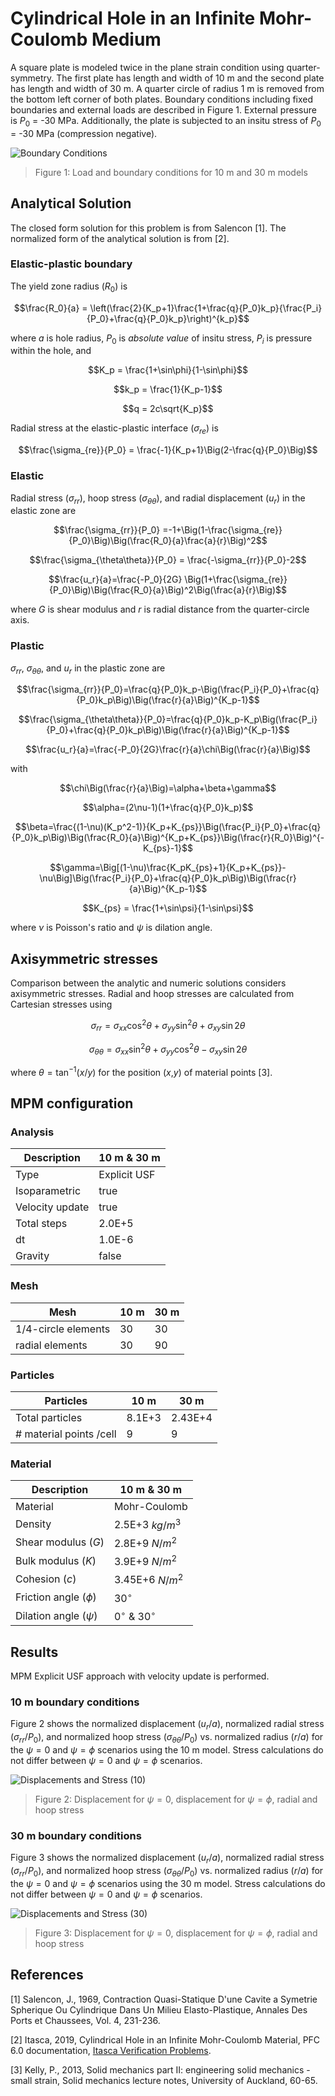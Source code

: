 # Cylindrical Hole in an Infinite Mohr-Coulomb Medium

A square plate is modeled twice in the plane strain condition using quarter-symmetry. The first plate has length and width of 10 m and the second plate has length and width of 30 m. A quarter circle of radius 1 m is removed from the bottom left corner of both plates. Boundary conditions including fixed boundaries and external loads are described in Figure 1. External pressure is $P_0$ = -30 MPa. Additionally, the plate is subjected to an insitu stress of $P_0$ = -30 MPa (compression negative).

![Boundary Conditions](plate-hole-iso.svg)
> Figure 1: Load and boundary conditions for 10 m and 30 m models


## Analytical Solution

The closed form solution for this problem is from Salencon [1]. The normalized form of the analytical solution is from [2]. 

### Elastic-plastic boundary

The yield zone radius ($R_0$) is

$$\frac{R_0}{a} = \left(\frac{2}{K_p+1}\frac{1+\frac{q}{P_0}k_p}{\frac{P_i}{P_0}+\frac{q}{P_0}k_p}\right)^{k_p}$$

where $a$ is hole radius, $P_0$ is *absolute value* of insitu stress, $P_i$ is pressure within the hole, and

$$K_p = \frac{1+\sin\phi}{1-\sin\phi}$$

$$k_p = \frac{1}{K_p-1}$$

$$q = 2c\sqrt{K_p}$$

Radial stress at the elastic-plastic interface ($\sigma_{re}$) is

$$\frac{\sigma_{re}}{P_0} = \frac{-1}{K_p+1}\Big(2-\frac{q}{P_0}\Big)$$

### Elastic

Radial stress ($\sigma_{rr}$), hoop stress ($\sigma_{\theta\theta}$), and radial displacement ($u_r$) in the elastic zone are

$$\frac{\sigma_{rr}}{P_0} =-1+\Big(1-\frac{\sigma_{re}}{P_0}\Big)\Big(\frac{R_0}{a}\frac{a}{r}\Big)^2$$

$$\frac{\sigma_{\theta\theta}}{P_0} = \frac{-\sigma_{rr}}{P_0}-2$$

$$\frac{u_r}{a}=\frac{-P_0}{2G} \Big(1+\frac{\sigma_{re}}{P_0}\Big)\Big(\frac{R_0}{a}\Big)^2\Big(\frac{a}{r}\Big)$$

where $G$ is shear modulus and $r$ is radial distance from the quarter-circle axis.

### Plastic

$\sigma_{rr}$, $\sigma_{\theta\theta}$, and $u_r$ in the plastic zone are

$$\frac{\sigma_{rr}}{P_0}=\frac{q}{P_0}k_p-\Big(\frac{P_i}{P_0}+\frac{q}{P_0}k_p\Big)\Big(\frac{r}{a}\Big)^{K_p-1}$$

$$\frac{\sigma_{\theta\theta}}{P_0}=\frac{q}{P_0}k_p-K_p\Big(\frac{P_i}{P_0}+\frac{q}{P_0}k_p\Big)\Big(\frac{r}{a}\Big)^{K_p-1}$$

$$\frac{u_r}{a}=\frac{-P_0}{2G}\frac{r}{a}\chi\Big(\frac{r}{a}\Big)$$

with

$$\chi\Big(\frac{r}{a}\Big)=\alpha+\beta+\gamma$$

$$\alpha=(2\nu-1)(1+\frac{q}{P_0}k_p)$$

$$\beta=\frac{(1-\nu)(K_p^2-1)}{K_p+K_{ps}}\Big(\frac{P_i}{P_0}+\frac{q}{P_0}k_p\Big)\Big(\frac{R_0}{a}\Big)^{K_p+K_{ps}}\Big(\frac{r}{R_0}\Big)^{-K_{ps}-1}$$

$$\gamma=\Big[(1-\nu)\frac{K_pK_{ps}+1}{K_p+K_{ps}}-\nu\Big]\Big(\frac{P_i}{P_0}+\frac{q}{P_0}k_p\Big)\Big(\frac{r}{a}\Big)^{K_p-1}$$

$$K_{ps} = \frac{1+\sin\psi}{1-\sin\psi}$$

where $\nu$ is Poisson's ratio and $\psi$ is dilation angle.

## Axisymmetric stresses
Comparison between the analytic and numeric solutions considers axisymmetric stresses. Radial and hoop stresses are calculated from Cartesian stresses using

$$\sigma_{rr}=\sigma_{xx}\cos^2\theta+\sigma_{yy}\sin^2\theta+\sigma_{xy}\sin{2\theta}$$

$$\sigma_{\theta\theta}=\sigma_{xx}\sin^2\theta+\sigma_{yy}\cos^2\theta-\sigma_{xy}\sin{2\theta}$$

where $\theta=\tan^{-1}\left(x/y\right)$ for the position ($x$,$y$) of material points [3].

## MPM configuration

### Analysis

|Description		| 10 m & 30 m	|
|-------------------|---------------|
|Type		 		| Explicit USF	|
|Isoparametric		| true			|
|Velocity update	| true			|
|Total steps 		| 2.0E+5		|
|dt		 			| 1.0E-6		|
|Gravity			| false			|

### Mesh

|Mesh					| 10 m			| 30 m		|
|-----------------------|---------------|-----------|
|1/4-circle elements	| 30 			| 30 		|
|radial elements  		| 30 			| 90		|

### Particles

|Particles				| 10 m			| 30 m		|
|-----------------------|---------------|-----------|
|Total particles 		| 8.1E+3		| 2.43E+4	|
|# material points /cell| 9				|9			| 

### Material

|Description				| 10 m & 30 m		|
|---------------------------|-------------------|
|Material	 				| Mohr-Coulomb		|
|Density 					| 2.5E+3 $kg/m^3$	|
|Shear modulus ($G$)		| 2.8E+9 $N/m^2$	|
|Bulk modulus ($K$)			| 3.9E+9 $N/m^2$	|
|Cohesion ($c$)				| 3.45E+6 $N/m^2$	|
|Friction angle ($\phi$)	| 30$^{\circ}$		|
|Dilation angle ($\psi$)	| 0$^{\circ}$ & 30$^{\circ}$ |

## Results

MPM Explicit USF approach with velocity update is performed.

### 10 m boundary conditions

Figure 2 shows the normalized displacement ($u_r/a$), normalized radial stress ($\sigma_{rr}/P_0$), and normalized hoop stress ($\sigma_{\theta\theta}/P_0$) vs. normalized radius ($r/a$) for the $\psi=0$ and $\psi=\phi$ scenarios using the 10 m model. Stress calculations do not differ between $\psi=0$ and $\psi=\phi$ scenarios. 

![Displacements and Stress (10)](plate-hole-iso-10.png)
> Figure 2: Displacement for $\psi=0$, displacement for $\psi=\phi$, radial and hoop stress


### 30 m boundary conditions

Figure 3 shows the normalized displacement ($u_r/a$), normalized radial stress ($\sigma_{rr}/P_0$), and normalized hoop stress ($\sigma_{\theta\theta}/P_0$) vs. normalized radius ($r/a$) for the $\psi=0$ and $\psi=\phi$ scenarios using the 30 m model. Stress calculations do not differ between $\psi=0$ and $\psi=\phi$ scenarios. 

![Displacements and Stress (30)](plate-hole-iso-30.png)
> Figure 3: Displacement for $\psi=0$, displacement for $\psi=\phi$, radial and hoop stress


## References
[1] Salencon, J., 1969, Contraction Quasi-Statique D'une Cavite a Symetrie Spherique Ou Cylindrique Dans Un Milieu Elasto-Plastique, Annales Des Ports et Chaussees, Vol. 4, 231-236.

[2] Itasca, 2019, Cylindrical Hole in an Infinite Mohr-Coulomb Material, PFC 6.0 documentation, [Itasca Verification Problems](http://docs.itascacg.com/pfc600/flac3d/zone/test3d/VerificationProblems/CylinderInMohrCoulomb/salencon.html).

[3] Kelly, P., 2013, Solid mechanics part II: engineering solid mechanics - small strain, Solid mechanics lecture notes, University of Auckland, 60-65.
